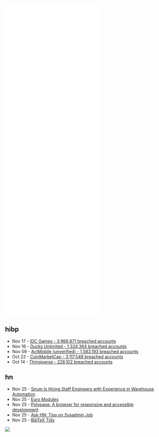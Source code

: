 ![Metrics](https://raw.githubusercontent.com/phixion/phixion/master/metrics.svg)

## hibp

<!--
for https://github.com/phixion/phixion/blob/main/.github/workflows/feeds.yml
-->
<!--START_SECTION:haveibeenpwnd-->
- Nov 17 - [IDC Games - 3,966,871 breached accounts](https://haveibeenpwned.com/PwnedWebsites#IDCGames)
- Nov 16 - [Ducks Unlimited - 1,324,364 breached accounts](https://haveibeenpwned.com/PwnedWebsites#DucksUnlimited)
- Nov 09 - [ActMobile (unverified) - 1,583,193 breached accounts](https://haveibeenpwned.com/PwnedWebsites#ActMobile)
- Oct 22 - [CoinMarketCap - 3,117,548 breached accounts](https://haveibeenpwned.com/PwnedWebsites#CoinMarketCap)
- Oct 14 - [Thingiverse - 228,102 breached accounts](https://haveibeenpwned.com/PwnedWebsites#Thingiverse)
<!--END_SECTION:haveibeenpwnd-->

## hn

<!--
for https://github.com/phixion/phixion/blob/main/.github/workflows/feeds.yml
-->
<!--START_SECTION:hn-->
- Nov 25 - [Sirum Is Hiring Staff Engineers with Experience in Warehouse Automation](https://news.ycombinator.com/item?id=29340599)
- Nov 25 - [Euro Modules](https://www.bgelectrical.uk/wiring-devices/euro-module)
- Nov 25 - [Polypane: A browser for responsive and accessible development](https://polypane.app/)
- Nov 25 - [Ask HN: Tips on Sysadmin Job](https://news.ycombinator.com/item?id=29340015)
- Nov 25 - [BibTeX Tidy](https://flamingtempura.github.io/bibtex-tidy/)
<!--END_SECTION:hn-->

<!--
for https://yhype.me
-->
![](https://hit.yhype.me/github/profile?user_id=13013670)
